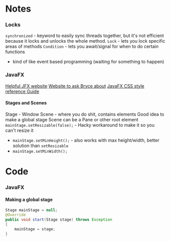 # Notes
### Locks
`synchronized` - keyword to easily sync threads together, but it's not efficient because it locks and unlocks the whole method.
`Lock` - lets you lock specific areas of methods
`Condition` - lets you await/signal for when to do certain functions
- kind of like event based programming (waiting for something to happen)
### JavaFX
[Helpful JFX website](openjfx.io)
[Website to ask Bryce about](https://gluonhq.com/products/javafx/)
[JavaFX CSS style reference Guide](https://docs.oracle.com/javafx/2/api/javafx/scene/doc-files/cssref.html)

#### Stages and Scenes
Stage - Window
Scene - where you do shit, contains elements
Good idea to make a global stage
Scene can be a Pane or other root element
`mainStage.setResizable(false);` - Hacky workaround to make it so you can't resize it
- `mainStage.setMinHeight();` - also works with max height/width, better solution than `setResizable`
- `mainStage.setMinWidth();` 
# Code
### JavaFX
#### Making a global stage
```java
Stage mainStage = null;  
@Override  
public void start(Stage stage) throws Exception  
{  
    mainStage = stage;  
}
```